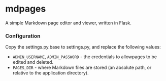 # mdpages

A simple Markdown page editor and viewer, written in Flask.

### Configuration

Copy the settings.py.base to settings.py, and replace the following values:

*   `ADMIN_USERNAME`, `ADMIN_PASSWORD` - the credentials to allowpages to be edited and deleted.
*   `PAGES_DIR` - where Markdown files are stored (an absolute path, or relative to the application directory).
